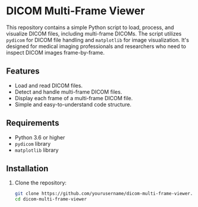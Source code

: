 
# DICOM Multi-Frame Viewer

This repository contains a simple Python script to load, process, and visualize DICOM files, including multi-frame DICOMs. The script utilizes `pydicom` for DICOM file handling and `matplotlib` for image visualization. It's designed for medical imaging professionals and researchers who need to inspect DICOM images frame-by-frame.

## Features

- Load and read DICOM files.
- Detect and handle multi-frame DICOM files.
- Display each frame of a multi-frame DICOM file.
- Simple and easy-to-understand code structure.

## Requirements

- Python 3.6 or higher
- `pydicom` library
- `matplotlib` library

## Installation

1. Clone the repository:

   ```bash
   git clone https://github.com/yourusername/dicom-multi-frame-viewer.git
   cd dicom-multi-frame-viewer


